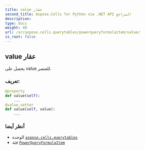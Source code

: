 ```yaml
---
title: value عقار
second_title: Aspose.Cells for Python via .NET API المراجع
description:
type: docs
weight: 40
url: /ar/aspose.cells.querytables/powerqueryformulaitem/value/
is_root: false
---
```

##  value عقار

يحصل على value للعنصر.
###  تعريف:
```python
@property
def value(self):
    ...
@value.setter
def value(self, value):
    ...
```

###  أنظر أيضا
* الوحدة [`aspose.cells.querytables`](../../)
* فئة [`PowerQueryFormulaItem`](/cells/python-net/ar/aspose.cells.querytables/powerqueryformulaitem)
